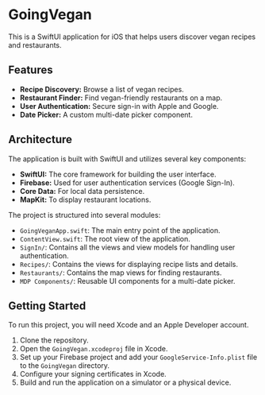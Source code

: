 # GoingVegan

This is a SwiftUI application for iOS that helps users discover vegan recipes and restaurants.

## Features

*   **Recipe Discovery:** Browse a list of vegan recipes.
*   **Restaurant Finder:** Find vegan-friendly restaurants on a map.
*   **User Authentication:** Secure sign-in with Apple and Google.
*   **Date Picker:** A custom multi-date picker component.

## Architecture

The application is built with SwiftUI and utilizes several key components:

*   **SwiftUI:** The core framework for building the user interface.
*   **Firebase:** Used for user authentication services (Google Sign-In).
*   **Core Data:** For local data persistence.
*   **MapKit:** To display restaurant locations.

The project is structured into several modules:

*   `GoingVeganApp.swift`: The main entry point of the application.
*   `ContentView.swift`: The root view of the application.
*   `SignIn/`: Contains all the views and view models for handling user authentication.
*   `Recipes/`: Contains the views for displaying recipe lists and details.
*   `Restaurants/`: Contains the map views for finding restaurants.
*   `MDP Components/`: Reusable UI components for a multi-date picker.

## Getting Started

To run this project, you will need Xcode and an Apple Developer account.

1.  Clone the repository.
2.  Open the `GoingVegan.xcodeproj` file in Xcode.
3.  Set up your Firebase project and add your `GoogleService-Info.plist` file to the `GoingVegan` directory.
4.  Configure your signing certificates in Xcode.
5.  Build and run the application on a simulator or a physical device.

